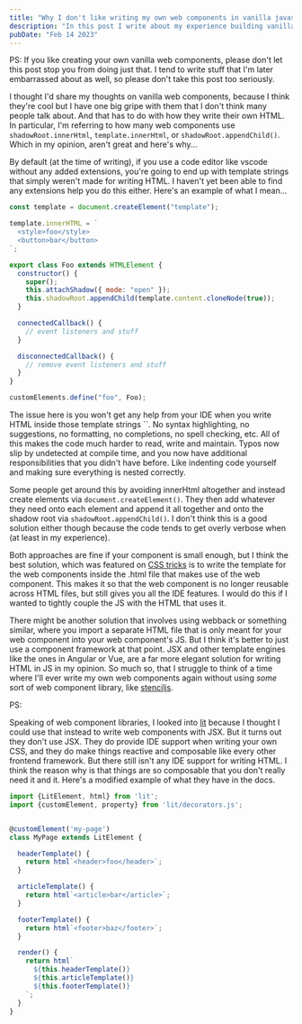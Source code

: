 ```yaml
---
title: "Why I don't like writing my own web components in vanilla javascript"
description: "In this post I write about my experience building vanilla web components with JS"
pubDate: "Feb 14 2023"
---
```


PS: If you like creating your own vanilla web components, please don't let this post stop you from doing just that. I tend to write stuff that I'm later embarrassed about as well, so please don't take this post too seriously.

I thought I'd share my thoughts on vanilla web components, because I think they're cool but I have one big gripe with them that I don't think many people talk about. And that has to do with how they write their own HTML. In particular, I'm referring to how many web components use `shadowRoot.innerHtml`, `template.innerHtml`, or `shadowRoot.appendChild()`. Which in my opinion, aren't great and here's why...

By default (at the time of writing), if you use a code editor like vscode without any added extensions, you're going to end up with template strings that simply weren't made for writing HTML. I haven't yet been able to find any extensions help you do this either. Here's an example of what I mean...

```js
const template = document.createElement("template");

template.innerHTML = `
  <style>foo</style>
  <button>bar</button>
`;

export class Foo extends HTMLElement {
  constructor() {
    super();
    this.attachShadow({ mode: "open" });
    this.shadowRoot.appendChild(template.content.cloneNode(true));
  }

  connectedCallback() {
    // event listeners and stuff
  }

  disconnectedCallback() {
    // remove event listeners and stuff
  }
}

customElements.define("foo", Foo);
```

The issue here is you won't get any help from your IDE when you write HTML inside those template strings \`\`. No syntax highlighting, no suggestions, no formatting, no completions, no spell checking, etc. All of this makes the code much harder to read, write and maintain. Typos now slip by undetected at compile time, and you now have additional responsibilities that you didn't have before. Like indenting code yourself and making sure everything is nested correctly.

Some people get around this by avoiding innerHtml altogether and instead create elements via `document.createElement()`. They then add whatever they need onto each element and append it all together and onto the shadow root via `shadowRoot.appendChild()`. I don't think this is a good solution either though because the code tends to get overly verbose when (at least in my experience). 

Both approaches are fine if your component is small enough, but I think the best solution, which was featured on [CSS tricks](https://css-tricks.com/web-components-are-easier-than-you-think/) is to write the template for the web components inside the .html file that makes use of the web component. This makes it so that the web component is no longer reusable across HTML files, but still gives you all the IDE features. I would do this if I wanted to tightly couple the JS with the HTML that uses it.

There might be another solution that involves using webback or something similar, where you import a separate HTML file that is only meant for your web component into your web component's JS. But I think it's better to just use a component framework at that point. JSX and other template engines like the ones in Angular or Vue, are a far more elegant solution for writing HTML in JS in my opinion. So much so, that I struggle to think of a time where I'll ever write my own web components again without using _some_ sort of web component library, like [stenciljs](https://stenciljs.com).

PS:

Speaking of web component libraries, I looked into [lit](https://lit.dev/) because I thought I could use that instead to write web components with JSX. But it turns out they don't use JSX. They do provide IDE support when writing your own CSS, and they do make things reactive and composable like every other frontend framework. But there still isn't any IDE support for writing HTML. I think the reason why is that things are so composable that you don't really need it and it. Here's a modified example of what they have in the docs.

```ts
import {LitElement, html} from 'lit';
import {customElement, property} from 'lit/decorators.js';


@customElement('my-page')
class MyPage extends LitElement {

  headerTemplate() {
    return html`<header>foo</header>`;
  }

  articleTemplate() {
    return html`<article>bar</article>`;
  }

  footerTemplate() {
    return html`<footer>baz</footer>`;
  }

  render() {
    return html`
      ${this.headerTemplate()}
      ${this.articleTemplate()}
      ${this.footerTemplate()}
    `;
  }
}
```
